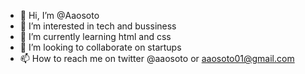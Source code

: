 - 👋 Hi, I’m @Aaosoto
- 👀 I’m interested in tech and bussiness
- 🌱 I’m currently learning html and css
- 💞️ I’m looking to collaborate on startups
- 📫 How to reach me on twitter @aaosoto or aaosoto01@gmail.com

<!---
Aaosoto/Aaosoto is a ✨ special ✨ repository because its `README.md` (this file) appears on your GitHub profile.
You can click the Preview link to take a look at your changes.
--->
